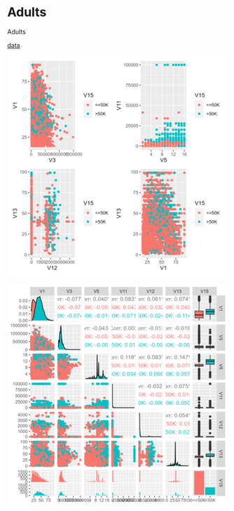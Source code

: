 # Adults
Adults

[data](https://raw.githubusercontent.com/NicJC/Adults/main/adult.csv)

![](https://github.com/NicJC/Adults/blob/main/NaiveBayes.png)

![](https://github.com/NicJC/Adults/blob/main/NaiveBayes2.png)

